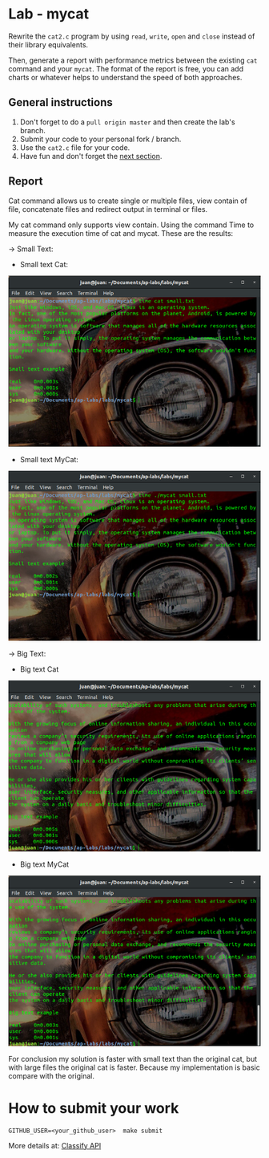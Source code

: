 Lab - mycat
===========

Rewrite the `cat2.c` program by using `read`, `write`, `open` and `close` instead of their library equivalents.

Then, generate a report with performance metrics between the existing `cat` command  and your `mycat`.
The format of the report is free, you can add charts or whatever helps to understand the speed of both approaches.

General instructions
--------------------
1. Don't forget to do a `pull origin master` and then create the lab's branch.
2. Submit your code to your personal fork / branch.
3. Use the `cat2.c` file for your code.
4. Have fun and don't forget the [next section](#how-to-submit-your-work).

Report
------
Cat command allows us to create single or multiple files, view contain of file, concatenate files and
redirect output in terminal or files.

My cat command only supports view contain.
Using the command Time to measure the execution time of cat and mycat.
These are the results:

-> Small Text:

  - Small text Cat:

![Small text Cat](smatextcat.png)

  - Small text MyCat:

![Small text MyCat](smalltextmycat.png)

-> Big Text:

  - Big text Cat

![Big text Cat](bigtextcat.png)

  - Big text MyCat

![Big text MyCat](bigtextmycat.png)

For conclusion my solution is faster with small text than the original cat, but with large files the original cat is faster. Because my implementation is basic compare with the original.

How to submit your work
=======================
```
GITHUB_USER=<your_github_user>  make submit
```
More details at: [Classify API](../../classify.md)
